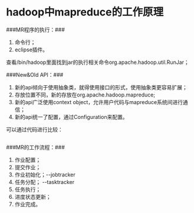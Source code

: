 hadoop中mapreduce的工作原理
================================

###MR程序的执行：###
1.  命令行；
2.  eclipse插件。

查看/bin/hadoop里面找到jar的执行相关命令org.apache.hadoop.util.RunJar；

###New&Old API：###
1.  新的api倾向于使用抽象类，就得使用接口的形式，使用抽象类更容易扩展；
2.  存放位置不同，新的存放在org.apache.hadoop.mapreduce;
3.  新的api广泛使用context object，允许用户代码与mapreduce系统间进行通信；
4.  新的api统一了配置，通过Configuration来配置。

可以通过代码进行比较：
```
```
###MR的工作流程：###
1.  作业配置；
2.  提交作业；
3.  作业初始化；--jobtracker
4.  任务分配； --tasktracker
5.  任务执行；
6.  进度状态更新；
7.  作业完成。

